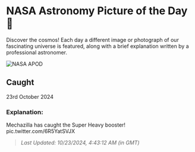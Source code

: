 
  # NASA Astronomy Picture of the Day 🌌

  Discover the cosmos! Each day a different image or photograph of our fascinating universe is featured, along with a brief explanation written by a professional astronomer.

![NASA APOD](undefined)

## Caught

23rd October 2024

### Explanation: 

Mechazilla has caught the Super Heavy booster! pic.twitter.com/6R5YatSVJX

> _Last Updated: 10/23/2024, 4:43:12 AM (in GMT)_
